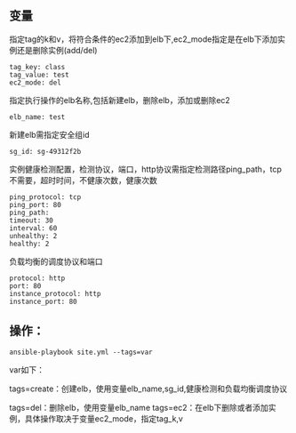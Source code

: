 变量
----------

指定tag的k和v，将符合条件的ec2添加到elb下,ec2_mode指定是在elb下添加实例还是删除实例(add/del)

	tag_key: class
	tag_value: test
	ec2_mode: del

指定执行操作的elb名称,包括新建elb，删除elb，添加或删除ec2

	elb_name: test

新建elb需指定安全组id

	sg_id: sg-49312f2b

实例健康检测配置，检测协议，端口，http协议需指定检测路径ping_path，tcp不需要，超时时间，不健康次数，健康次数

	ping_protocol: tcp
	ping_port: 80
	ping_path:
	timeout: 30
	interval: 60
	unhealthy: 2
	healthy: 2

负载均衡的调度协议和端口

	protocol: http
	port: 80
	instance_protocol: http
	instance_port: 80
操作：
----------

	ansible-playbook site.yml --tags=var

var如下：

tags=create：创建elb，使用变量elb_name,sg_id,健康检测和负载均衡调度协议

tags=del：删除elb，使用变量elb_name
  tags=ec2：在elb下删除或者添加实例，具体操作取决于变量ec2_mode，指定tag_k,v
